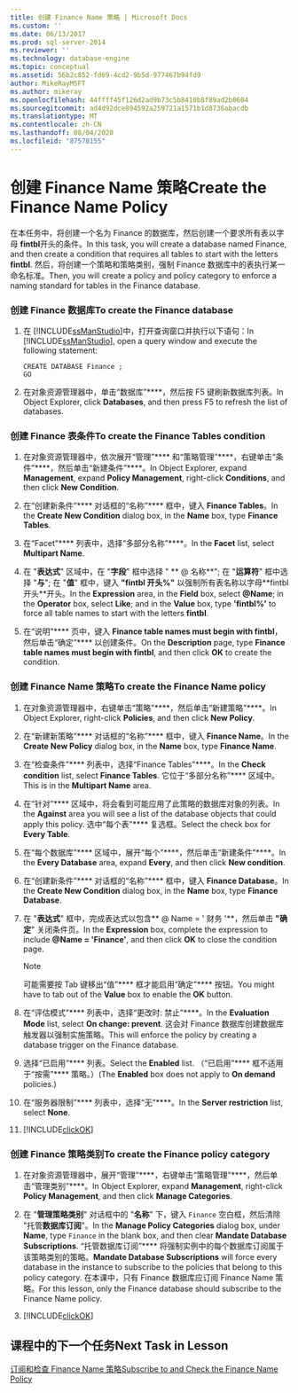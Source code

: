 ```yaml
---
title: 创建 Finance Name 策略 | Microsoft Docs
ms.custom: ''
ms.date: 06/13/2017
ms.prod: sql-server-2014
ms.reviewer: ''
ms.technology: database-engine
ms.topic: conceptual
ms.assetid: 56b2c852-fd69-4cd2-9b5d-977467b94fd9
author: MikeRayMSFT
ms.author: mikeray
ms.openlocfilehash: 44ffff45f126d2ad9b73c5b8410b8f89ad2b0604
ms.sourcegitcommit: ad4d92dce894592a259721a1571b1d8736abacdb
ms.translationtype: MT
ms.contentlocale: zh-CN
ms.lasthandoff: 08/04/2020
ms.locfileid: "87578155"
---
```

# <a name="create-the-finance-name-policy"></a><span data-ttu-id="1269d-102">创建 Finance Name 策略</span><span class="sxs-lookup"><span data-stu-id="1269d-102">Create the Finance Name Policy</span></span>
  <span data-ttu-id="1269d-103">在本任务中，将创建一个名为 Finance 的数据库，然后创建一个要求所有表以字母 **fintbl**开头的条件。</span><span class="sxs-lookup"><span data-stu-id="1269d-103">In this task, you will create a database named Finance, and then create a condition that requires all tables to start with the letters **fintbl**.</span></span> <span data-ttu-id="1269d-104">然后，将创建一个策略和策略类别，强制 Finance 数据库中的表执行某一命名标准。</span><span class="sxs-lookup"><span data-stu-id="1269d-104">Then, you will create a policy and policy category to enforce a naming standard for tables in the Finance database.</span></span>  
  
### <a name="to-create-the-finance-database"></a><span data-ttu-id="1269d-105">创建 Finance 数据库</span><span class="sxs-lookup"><span data-stu-id="1269d-105">To create the Finance database</span></span>  
  
1.  <span data-ttu-id="1269d-106">在 [!INCLUDE[ssManStudio](../../includes/ssmanstudio-md.md)]中，打开查询窗口并执行以下语句：</span><span class="sxs-lookup"><span data-stu-id="1269d-106">In [!INCLUDE[ssManStudio](../../includes/ssmanstudio-md.md)], open a query window and execute the following statement:</span></span>  
  
    ```  
    CREATE DATABASE Finance ;  
    GO  
    ```  
  
2.  <span data-ttu-id="1269d-107">在对象资源管理器中，单击“数据库”\*\*\*\*，然后按 F5 键刷新数据库列表。</span><span class="sxs-lookup"><span data-stu-id="1269d-107">In Object Explorer, click **Databases**, and then press F5 to refresh the list of databases.</span></span>  
  
### <a name="to-create-the-finance-tables-condition"></a><span data-ttu-id="1269d-108">创建 Finance 表条件</span><span class="sxs-lookup"><span data-stu-id="1269d-108">To create the Finance Tables condition</span></span>  
  
1.  <span data-ttu-id="1269d-109">在对象资源管理器中，依次展开“管理”\*\*\*\* 和“策略管理”\*\*\*\*，右键单击“条件”\*\*\*\*，然后单击“新建条件”\*\*\*\*。</span><span class="sxs-lookup"><span data-stu-id="1269d-109">In Object Explorer, expand **Management**, expand **Policy Management**, right-click **Conditions**, and then click **New Condition**.</span></span>  
  
2.  <span data-ttu-id="1269d-110">在“创建新条件”\*\*\*\* 对话框的“名称”\*\*\*\* 框中，键入 **Finance Tables**。</span><span class="sxs-lookup"><span data-stu-id="1269d-110">In the **Create New Condition** dialog box, in the **Name** box, type **Finance Tables**.</span></span>  
  
3.  <span data-ttu-id="1269d-111">在“Facet”\*\*\*\* 列表中，选择“多部分名称”\*\*\*\*。</span><span class="sxs-lookup"><span data-stu-id="1269d-111">In the **Facet** list, select **Multipart Name**.</span></span>  
  
4.  <span data-ttu-id="1269d-112">在 "**表达式**" 区域中，在 "**字段**" 框中选择 " \*\* \@ 名称**"; 在 "**运算符**" 框中选择 "**与**"; 在 "**值**" 框中，键入 **"fintbl 开头%"** 以强制所有表名称以字母**fintbl 开头\*\*开头。</span><span class="sxs-lookup"><span data-stu-id="1269d-112">In the **Expression** area, in the **Field** box, select **\@Name**; in the **Operator** box, select **Like**; and in the **Value** box, type **'fintbl%'** to force all table names to start with the letters **fintbl**.</span></span>  
  
5.  <span data-ttu-id="1269d-113">在“说明”\*\*\*\* 页中，键入 **Finance table names must begin with fintbl**，然后单击“确定”\*\*\*\* 以创建条件。</span><span class="sxs-lookup"><span data-stu-id="1269d-113">On the **Description** page, type **Finance table names must begin with fintbl**, and then click **OK** to create the condition.</span></span>  
  
### <a name="to-create-the-finance-name-policy"></a><span data-ttu-id="1269d-114">创建 Finance Name 策略</span><span class="sxs-lookup"><span data-stu-id="1269d-114">To create the Finance Name policy</span></span>  
  
1.  <span data-ttu-id="1269d-115">在对象资源管理器中，右键单击“策略”\*\*\*\*，然后单击“新建策略”\*\*\*\*。</span><span class="sxs-lookup"><span data-stu-id="1269d-115">In Object Explorer, right-click **Policies**, and then click **New Policy**.</span></span>  
  
2.  <span data-ttu-id="1269d-116">在“新建新策略”\*\*\*\* 对话框的“名称”\*\*\*\* 框中，键入 **Finance Name**。</span><span class="sxs-lookup"><span data-stu-id="1269d-116">In the **Create New Policy** dialog box, in the **Name** box, type **Finance Name**.</span></span>  
  
3.  <span data-ttu-id="1269d-117">在“检查条件”\*\*\*\* 列表中，选择“Finance Tables”\*\*\*\*。</span><span class="sxs-lookup"><span data-stu-id="1269d-117">In the **Check condition** list, select **Finance Tables**.</span></span> <span data-ttu-id="1269d-118">它位于“多部分名称”\*\*\*\* 区域中。</span><span class="sxs-lookup"><span data-stu-id="1269d-118">This is in the **Multipart Name** area.</span></span>  
  
4.  <span data-ttu-id="1269d-119">在“针对”\*\*\*\* 区域中，将会看到可能应用了此策略的数据库对象的列表。</span><span class="sxs-lookup"><span data-stu-id="1269d-119">In the **Against** area you will see a list of the database objects that could apply this policy.</span></span> <span data-ttu-id="1269d-120">选中“每个表”\*\*\*\* 复选框。</span><span class="sxs-lookup"><span data-stu-id="1269d-120">Select the check box for **Every Table**.</span></span>  
  
5.  <span data-ttu-id="1269d-121">在“每个数据库”\*\*\*\* 区域中，展开“每个”\*\*\*\*，然后单击“新建条件”\*\*\*\*。</span><span class="sxs-lookup"><span data-stu-id="1269d-121">In the **Every Database** area, expand **Every**, and then click **New condition**.</span></span>  
  
6.  <span data-ttu-id="1269d-122">在“创建新条件”\*\*\*\* 对话框的“名称”\*\*\*\* 框中，键入 **Finance Database**。</span><span class="sxs-lookup"><span data-stu-id="1269d-122">In the **Create New Condition** dialog box, in the **Name** box, type **Finance Database**.</span></span>  
  
7.  <span data-ttu-id="1269d-123">在 "**表达式**" 框中，完成表达式以包含\*\* \@ Name = ' 财务 '\*\*，然后单击 **"确定**" 关闭条件页。</span><span class="sxs-lookup"><span data-stu-id="1269d-123">In the **Expression** box, complete the expression to include **\@Name = 'Finance'**, and then click **OK** to close the condition page.</span></span>  
  
    > [!NOTE]  
    >  <span data-ttu-id="1269d-124">可能需要按 Tab 键移出“值”\*\*\*\* 框才能启用“确定”\*\*\*\* 按钮。</span><span class="sxs-lookup"><span data-stu-id="1269d-124">You might have to tab out of the **Value** box to enable the **OK** button.</span></span>  
  
8.  <span data-ttu-id="1269d-125">在“评估模式”\*\*\*\* 列表中，选择“更改时: 禁止”\*\*\*\*。</span><span class="sxs-lookup"><span data-stu-id="1269d-125">In the **Evaluation Mode** list, select **On change: prevent**.</span></span> <span data-ttu-id="1269d-126">这会对 Finance 数据库创建数据库触发器以强制实施策略。</span><span class="sxs-lookup"><span data-stu-id="1269d-126">This will enforce the policy by creating a database trigger on the Finance database.</span></span>  
  
9. <span data-ttu-id="1269d-127">选择“已启用”\*\*\*\* 列表。</span><span class="sxs-lookup"><span data-stu-id="1269d-127">Select the **Enabled** list.</span></span> <span data-ttu-id="1269d-128">（“已启用”\*\*\*\* 框不适用于“按需”\*\*\*\* 策略。）</span><span class="sxs-lookup"><span data-stu-id="1269d-128">(The **Enabled** box does not apply to **On demand** policies.)</span></span>  
  
10. <span data-ttu-id="1269d-129">在“服务器限制”\*\*\*\* 列表中，选择“无”\*\*\*\*。</span><span class="sxs-lookup"><span data-stu-id="1269d-129">In the **Server restriction** list, select **None**.</span></span>  
  
11. [!INCLUDE[clickOK](../../includes/clickok-md.md)]  
  
### <a name="to-create-the-finance-policy-category"></a><span data-ttu-id="1269d-130">创建 Finance 策略类别</span><span class="sxs-lookup"><span data-stu-id="1269d-130">To create the Finance policy category</span></span>  
  
1.  <span data-ttu-id="1269d-131">在对象资源管理器中，展开“管理”\*\*\*\*，右键单击“策略管理”\*\*\*\*，然后单击“管理类别”\*\*\*\*。</span><span class="sxs-lookup"><span data-stu-id="1269d-131">In Object Explorer, expand **Management**, right-click **Policy Management**, and then click **Manage Categories**.</span></span>  
  
2.  <span data-ttu-id="1269d-132">在 "**管理策略类别**" 对话框中的 "**名称**" 下，键入 `Finance` 空白框，然后清除 "托管**数据库订阅**"。</span><span class="sxs-lookup"><span data-stu-id="1269d-132">In the **Manage Policy Categories** dialog box, under **Name**, type `Finance` in the blank box, and then clear **Mandate Database Subscriptions**.</span></span> <span data-ttu-id="1269d-133">“托管数据库订阅”\*\*\*\* 将强制实例中的每个数据库订阅属于该策略类别的策略。</span><span class="sxs-lookup"><span data-stu-id="1269d-133">**Mandate Database Subscriptions** will force every database in the instance to subscribe to the policies that belong to this policy category.</span></span> <span data-ttu-id="1269d-134">在本课中，只有 Finance 数据库应订阅 Finance Name 策略。</span><span class="sxs-lookup"><span data-stu-id="1269d-134">For this lesson, only the Finance database should subscribe to the Finance Name policy.</span></span>  
  
3.  [!INCLUDE[clickOK](../../includes/clickok-md.md)]  
  
## <a name="next-task-in-lesson"></a><span data-ttu-id="1269d-135">课程中的下一个任务</span><span class="sxs-lookup"><span data-stu-id="1269d-135">Next Task in Lesson</span></span>  
 [<span data-ttu-id="1269d-136">订阅和检查 Finance Name 策略</span><span class="sxs-lookup"><span data-stu-id="1269d-136">Subscribe to and Check the Finance Name Policy</span></span>](lesson-2-2-subscribe-to-and-check-the-finance-name-policy.md)  
  
  

